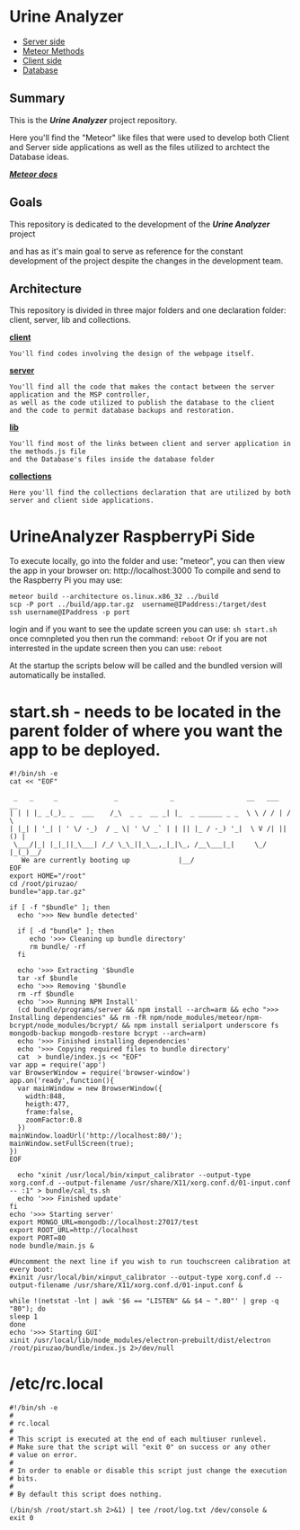 # Urine Analyzer
  - [Server side][server]
  - [Meteor Methods][lib]
  - [Client side][client]
  - [Database][database]

## Summary
  This is the **_Urine Analyzer_** project repository. 
  
  Here you'll find the "Meteor" like files that were used to develop both Client and Server side applications
  as well as the files utilized to archtect the Database ideas.
  
  [**_Meteor docs_**](http://docs.meteor.com/#/basic/)
  
## Goals
  This repository is dedicated to the development of the **_Urine Analyzer_** project
  
  and has as it's main goal to serve as reference for the constant development of the project despite
  the changes in the development team.
  
## Architecture
   This repository is divided in three major folders and one declaration folder: client, server, lib and collections.
  
  [**client**][client]
  >
    You'll find codes involving the design of the webpage itself.
  
  [**server**][server]
  >
    You'll find all the code that makes the contact between the server application and the MSP controller,
    as well as the code utilized to publish the database to the client 
    and the code to permit database backups and restoration.
  
  [**lib**][lib]
  >
    You'll find most of the links between client and server application in the methods.js file
    and the Database's files inside the database folder
  
  [**collections**](./collections/collections.js)
  >
    Here you'll find the collections declaration that are utilized by both server and client side applications.
  
[server]:./server
[lib]:./lib
[client]:./client
[database]:./lib/database

# UrineAnalyzer RaspberryPi Side
To execute locally, go into the folder and use: "meteor", you can then view the app in your browser on: http://localhost:3000
To compile and send to the Raspberry Pi you may use:
```
meteor build --architecture os.linux.x86_32 ../build
scp -P port ../build/app.tar.gz  username@IPaddress:/target/dest
ssh username@IPaddress -p port
```
login and if you want to see the update screen you can use: ```sh start.sh```
once comnpleted you then run the command: ```reboot```
Or if you are not interrested in the update screen then you can use: ```reboot```

At the startup the scripts below will be called and the bundled version will automatically be installed.

# start.sh - needs to be located in the parent folder of where you want the app to be deployed.
```
#!/bin/sh -e
cat << "EOF"

 _   _     _              _             _                  __   ___   __
| | | |_ _(_)_ _  ___    /_\  _ _  __ _| |_  _ ______ _ _  \ \ / / | /  \
| |_| | '_| | ' \/ -_)  / _ \| ' \/ _` | | || |_ / -_) '_|  \ V /| || () |
 \___/|_| |_|_||_\___| /_/ \_\_||_\__,_|_|\_, /__\___|_|     \_/ |_(_)__/
   We are currently booting up            |__/
EOF
export HOME="/root"
cd /root/piruzao/
bundle="app.tar.gz"

if [ -f "$bundle" ]; then
  echo '>>> New bundle detected'

  if [ -d "bundle" ]; then
     echo '>>> Cleaning up bundle directory'
     rm bundle/ -rf
  fi

  echo '>>> Extracting '$bundle
  tar -xf $bundle
  echo '>>> Removing '$bundle
  rm -rf $bundle
  echo '>>> Running NPM Install'
  (cd bundle/programs/server && npm install --arch=arm && echo ">>> Installing dependencies" && rm -fR npm/node_modules/meteor/npm-bcrypt/node_modules/bcrypt/ && npm install serialport underscore fs mongodb-backup mongodb-restore bcrypt --arch=arm)
  echo '>>> Finished installing dependencies'
  echo '>>> Copying required files to bundle directory'
  cat  > bundle/index.js << "EOF"
var app = require('app')
var BrowserWindow = require('browser-window')
app.on('ready',function(){
  var mainWindow = new BrowserWindow({
    width:848,
    heigth:477,
    frame:false,
    zoomFactor:0.8
  })
mainWindow.loadUrl('http://localhost:80/');
mainWindow.setFullScreen(true);
})
EOF

  echo "xinit /usr/local/bin/xinput_calibrator --output-type xorg.conf.d --output-filename /usr/share/X11/xorg.conf.d/01-input.conf -- :1" > bundle/cal_ts.sh
  echo '>>> Finished update'
fi
echo '>>> Starting server'
export MONGO_URL=mongodb://localhost:27017/test
export ROOT_URL=http://localhost
export PORT=80
node bundle/main.js &

#Uncomment the next line if you wish to run touchscreen calibration at every boot:
#xinit /usr/local/bin/xinput_calibrator --output-type xorg.conf.d --output-filename /usr/share/X11/xorg.conf.d/01-input.conf &

while !(netstat -lnt | awk '$6 == "LISTEN" && $4 ~ ".80"' | grep -q "80"); do
sleep 1
done
echo '>>> Starting GUI'
xinit /usr/local/lib/node_modules/electron-prebuilt/dist/electron /root/piruzao/bundle/index.js 2>/dev/null
```

# /etc/rc.local
```
#!/bin/sh -e
#
# rc.local
#
# This script is executed at the end of each multiuser runlevel.
# Make sure that the script will "exit 0" on success or any other
# value on error.
#
# In order to enable or disable this script just change the execution
# bits.
#
# By default this script does nothing.

(/bin/sh /root/start.sh 2>&1) | tee /root/log.txt /dev/console &
exit 0
```
